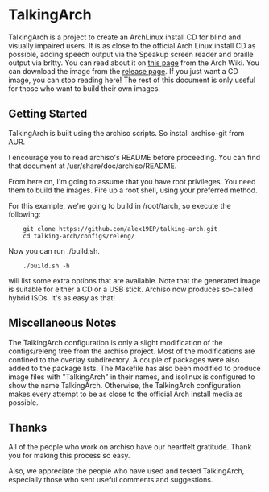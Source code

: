 # TalkingArch

TalkingArch is a project to create an ArchLinux install CD for blind and visually impaired users. It is as close to the official Arch Linux install CD as possible, adding speech output via the Speakup screen reader and braille output via brltty.
You can read about it on [this page](http://wiki.archlinux.org/index.php/TalkingArch) from the Arch Wiki.
You can download the image from the [release page](https://github.com/alex19EP/talking-arch/releases).
If you just want a CD image, you can stop reading here!
The rest of this document is only useful for those who want to build their own images.

## Getting Started

TalkingArch is built using the archiso scripts. So install archiso-git from AUR.

I encourage you to read archiso's README before proceeding.  You can find that document at
/usr/share/doc/archiso/README.

From here on, I'm going to assume that you have root privileges.  You need them to build the images.  Fire up a root shell, using your preferred method.

For this example, we're going to build in /root/tarch,
so execute the following:

~~~
	git clone https://github.com/alex19EP/talking-arch.git
	cd talking-arch/configs/releng/
~~~

Now you can run ./build.sh.

~~~
	./build.sh -h
~~~

will list some extra options that are available.
Note that the generated image is suitable for either a CD or a USB stick.
Archiso now produces so-called hybrid ISOs.
It's as easy as that!

## Miscellaneous Notes

The TalkingArch configuration is only a slight modification of the configs/releng tree from the archiso project.
Most of the modifications are confined to the overlay subdirectory.
A couple of packages were also added to the package lists.
The Makefile has also been modified to produce image files with "TalkingArch" in their names, and isolinux is configured to show the name TalkingArch.
Otherwise, the TalkingArch configuration makes every attempt to be as close to the official Arch install media as possible.

## Thanks

All of the people who work on archiso have our heartfelt gratitude.
Thank you for making this process so easy.

Also, we appreciate the people who have used and tested TalkingArch, especially
those who sent useful comments and suggestions.
